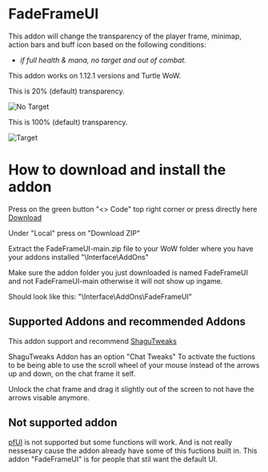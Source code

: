 # FadeFrameUI
This addon will change the transparency of the player frame, minimap, action bars and buff icon based on the following conditions:    
- *if full health & mana, no target and out of combat.*

This addon works on 1.12.1 versions and Turtle WoW.



This is 20% (default) transparency.

![No Target](https://github.com/user-attachments/assets/13dff91d-ebca-440a-86d0-f4474ef87424)

This is 100% (default) transparency.

![Target](https://github.com/user-attachments/assets/0ccc2300-3367-42b5-b5df-86158164297f)

# How to download and install the addon
Press on the green button "<> Code" top right corner or press directly here [Download](https://github.com/Bagan95/FadeFrameUI/archive/refs/heads/main.zip)

Under "Local" press on "Download ZIP"

Extract the FadeFrameUI-main.zip file to your WoW folder where you have your addons installed "\Interface\AddOns"

Make sure the addon folder you just downloaded is named FadeFrameUI and not FadeFrameUI-main otherwise it will not show up ingame.

Should look like this: "\Interface\AddOns\FadeFrameUI"

## Supported Addons and recommended Addons
This addon support and recommend [ShaguTweaks](https://shagu.org/ShaguTweaks/)

ShaguTweaks Addon has an option "Chat Tweaks" To activate the fuctions to be being able to use the scroll wheel
of your mouse instead of the arrows up and down, on the chat frame it self.

Unlock the chat frame and drag it slightly out of the screen to not have the arrows visable anymore.

## Not supported addon
[pfUI](https://shagu.org/pfUI/) is not supported but some functions will work.
And is not really nessesary cause the addon already have some of this fuctions built in.
This addon "FadeFrameUI" is for people that stil want the default UI.
